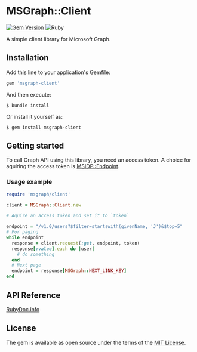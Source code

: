 # MSGraph::Client

[![Gem Version](https://badge.fury.io/rb/msgraph-client.svg)](https://badge.fury.io/rb/msgraph-client)
![Ruby](https://github.com/simayosi/rb-msgraph-client/actions/workflows/test.yml/badge.svg)


A simple client library for Microsoft Graph.


## Installation

Add this line to your application's Gemfile:

```ruby
gem 'msgraph-client'
```

And then execute:

    $ bundle install

Or install it yourself as:

    $ gem install msgraph-client


## Getting started

To call Graph API using this library, you need an access token.
A choice for aquiring the access token is
[MSIDP::Endpoint](https://github.com/simayosi/rb-msidp-endpoint).

### Usage example
```ruby
require 'msgraph/client'

client = MSGraph::Client.new

# Aquire an access token and set it to `token`

endpoint = "/v1.0/users?$filter=startswith(givenName, 'J')&$top=5"
# For paging
while endpoint
  response = client.request(:get, endpoint, token)
  response[:value].each do |user|
    # do something
  end
  # Next page
  endpoint = response[MSGraph::NEXT_LINK_KEY]
end
```


## API Reference
[RubyDoc.info](https://rubydoc.info/gems/msgraph-client)


## License

The gem is available as open source under the terms of the [MIT License](https://opensource.org/licenses/MIT).
